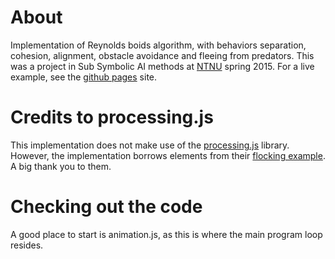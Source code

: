 # About
Implementation of Reynolds boids algorithm, with behaviors separation, cohesion, alignment, obstacle avoidance and fleeing from predators. This was a project in Sub Symbolic AI methods at [NTNU] spring 2015. For a live example, see the [github pages] site.

# Credits to processing.js
This implementation does not make use of the [processing.js] library. However, the implementation borrows elements from their [flocking example]. A big thank you to them.

# Checking out the code
A good place to start is animation.js, as this is where the main program loop resides.

[github pages]:#
[NTNU]:http://www.ntnu.no/
[processing.js]:https://processing.org/
[flocking example]:https://processing.org/examples/flocking.html